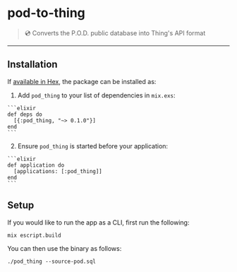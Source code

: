 # pod-to-thing

> :cd: Converts the P.O.D. public database into Thing's API format

---

## Installation

If [available in Hex](https://hex.pm/docs/publish), the package can be installed as:

  1. Add `pod_thing` to your list of dependencies in `mix.exs`:

    ```elixir
    def deps do
      [{:pod_thing, "~> 0.1.0"}]
    end
    ```

  2. Ensure `pod_thing` is started before your application:

    ```elixir
    def application do
      [applications: [:pod_thing]]
    end
    ```
## Setup

If you would like to run the app as a CLI, first run the following:

`mix escript.build`

You can then use the binary as follows:

`./pod_thing --source-pod.sql`
